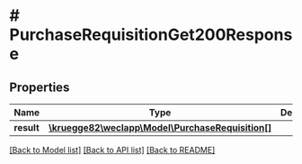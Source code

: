 # # PurchaseRequisitionGet200Response

## Properties

Name | Type | Description | Notes
------------ | ------------- | ------------- | -------------
**result** | [**\kruegge82\weclapp\Model\PurchaseRequisition[]**](PurchaseRequisition.md) |  | [optional]

[[Back to Model list]](../../README.md#models) [[Back to API list]](../../README.md#endpoints) [[Back to README]](../../README.md)
